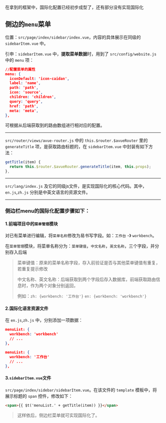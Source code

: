 在拿到的框架中，国际化配置已经初步成型了，还有部分没有实现国际化

## 侧边的`menu`菜单

位置：`src/page/index/sidebar/index.vue`，内容的具体展示在同级的 `sidebarItem.vue` 中。

引申：`sidebarItem.vue` 中，**提取菜单数据**时，用到了 `src/config/website.js` 中的 `menu` 项：

```json
//配置菜单的属性
menu: {
  iconDefault: 'icon-caidan',
  label: 'name',
  path: 'path',
  icon: 'source',
  children: 'children',
  query: 'query',
  href: 'path',
  meta: 'meta',
},
```

可根据从后端获取到的路由数组进行相对应的配置。

---

`src/router/views/avue-router.js` 中的 `this.$router.$avueRouter` 里的 `generateTitle` 项，是获取路由标题的，在 `sidebarItem.vue` 中封装有如下方法：

```js
getTitle(item) {
  return this.$router.$avueRouter.generateTitle(item, this.props);
},
```

---

`src/lang/index.js` 及它的同级js文件，是实现国际化的核心代码。其中，`en.js`,`zh.js` 分别是中英文语言的资源文件。

---

### 侧边栏menu的国际化配置步骤如下：

#### 1.前端项目中的`菜单管理`模块

对已有菜单进行编辑，将`菜单名称`修改为易书写字段。如：`工作台` -》 `workbench`。

在`菜单管理`模块，将菜单名称分为：`菜单键值`，`中文名称`，`英文名称`，三个字段，并分别存入后端

> 菜单键值：原来的菜单名称字段，存入前验证是否与其他菜单键值有重复，若重复提示修改
>
> 中文名称、英文名称：后端获取到两个字段后存入数据库，前端获取路由信息时，作为两个对象分别返回，
>
> 例如：`zh: {workbench: '工作台'}` `en: {workbench: 'workbench'}`

#### 2.国际化语言资源文件

在 `en.js`,`zh.js` 中，分别添加一项数据：

```json
menuList: {
  workbench: 'workbench'
  // ...
},
```

```json
menuList: {
  workbench: '工作台'
  // ...
},
```

#### 3.`sidebarItem.vue`文件

`src/page/index/sidebar/sidebarItem.vue`。在该文件的 `template` 模板中，将展示标题的 `span` 控件，修改如下：

```html
<span>{{ $t('menuList.' + getTitle(item)) }}</span>
```



> 这样依后，侧边栏菜单就可实现国际化了。